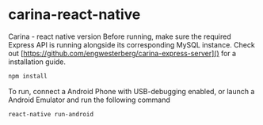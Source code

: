# carina-react-native

Carina - react native version
Before running, make sure the required Express API is running alongside its corresponding MySQL instance. Check out [https://github.com/engwesterberg/carina-express-server]() for a installation guide.
```bash
npm install
```

To run, connect a Android Phone with USB-debugging enabled, or launch a Android Emulator and run the following command
```bash
react-native run-android
```


